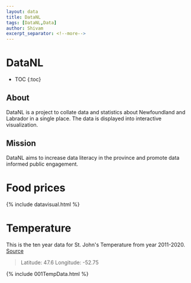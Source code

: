 ```yaml
---
layout: data
title: DataNL
tags: [DataNL,Data]
author: Shivam
excerpt_separator: <!--more-->
---
```

# DataNL
* TOC
{:toc}
## About
DataNL is a project to collate data and statistics about Newfoundland and Labrador in a single place. The data is displayed into interactive visualization.
## Mission
DataNL aims to increase data literacy in the province and promote data informed public engagement.

# Food prices

{% include datavisual.html %}

# Temperature
This is the ten year data for St. John's Temperature from year 2011-2020. [Source](https://climate.copernicus.eu/climate-reanalysis)
> Latitude: 47.6
> Longitude: -52.75

{% include 001TempData.html %}
